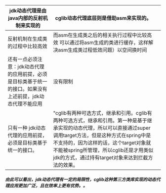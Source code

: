 

| jdk动态代理是由java内部的反射机制来实现的                    | cglib动态代理底层则是借助asm来实现的。                       |      |
| ------------------------------------------------------------ | ------------------------------------------------------------ | ---- |
| 反射机制在生成类的过程中比较高效                             | 而asm在生成类之后的相关执行过程中比较高效 可以通过将asm生成的类进行缓存，这样解决asm生成类过程低效问题）以空间换时间 |      |
| 还有一点必须注意：jdk动态代理的应用前提，必须是目标类基于统一的接口。如果没有上述前提，jdk动态代理不能应用 | 没有限制                                                     |      |
| 只有一种 jdk动态代理的应用前提，必须是目标类基于统一的接口。 | "cglib有两种可选方式，继承和引用。cglib有两种可选方式，继承和引用。第一种是基于继承实现的动态代理，所以可以直接通过super调用target方法，但是这种方式在spring中是不支持的，因为这样的话，这个target对象就不能被spring所管理，所以cglib还是才用类似jdk的方式，通过持有target对象来达到拦截方法的效果。 |      |

##### 由此可以看出，jdk动态代理有一定的局限性，cglib这种第三方类库实现的动态代理应用更加广泛，且在效率上更有优势。。



